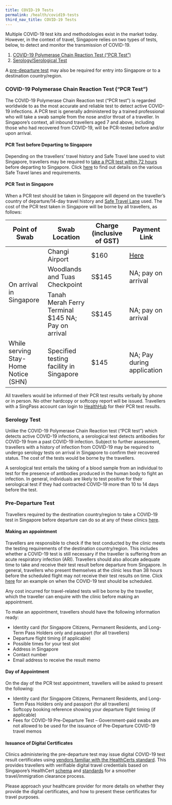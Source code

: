 ```yaml
---
title: COVID-19 Tests
permalink: /health/covid19-tests
third_nav_title: COVID-19 Tests
---
```


Multiple COVID-19 test kits and methodologies exist in the market today. However, in the context of travel, Singapore relies on two types of tests, below, to detect and monitor the transmission of COVID-19.

 1. [COVID-19 Polymerase Chain Reaction Test (“PCR Test”)](#pcrtest)
 2. [Serology/Serological Test](#serology)
 
 A [pre-departure test](#pdt) may also be required for entry into Singapore or to a destination country/region.

<div id="pcrtest"></div>

### COVID-19 Polymerase Chain Reaction Test (“PCR Test”)

The COVID-19 Polymerase Chain Reaction test (“PCR test”) is regarded worldwide to as the most accurate and reliable test to detect active COVID-19 infections. A PCR test is generally administered by a trained professional who will take a swab sample from the nose and/or throat of a traveller. In Singapore’s context, all inbound travellers aged 7 and above, including those who had recovered from COVID-19, will be PCR-tested before and/or upon arrival.

#### PCR Test before Departing to Singapore

Depending on the travellers’ travel history and Safe Travel lane used to visit Singapore, travellers may be required to [take a PCR test within 72 hours](/health/faq/#inboundPDT) before departing to Singapore. Click [here](/arriving/overview) to find out details on the various Safe Travel lanes and requirements.

<div id="price"></div>

#### PCR Test in Singapore

When a PCR test should be taken in Singapore will depend on the traveller’s country of departure/14-day travel history and [Safe Travel Lane](/arriving/overview) used. The cost of the PCR test taken in Singapore will be borne by all travellers, as follows:

<table>
  <thead>
    <tr>
      <th style="font-size:20px; margin-top:0px; margin-bottom:0px;">Point of Swab</th>
      <th style="font-size:20px; margin-top:0px; margin-bottom:0px;">Swab Location</th>
       <th style="font-size:20px; margin-top:0px; margin-bottom:0px;">Charge (inclusive of GST)</th>
        <th style="font-size:20px; margin-top:0px; margin-bottom:0px;">Payment Link</th>
    </tr>
  </thead>
  <tbody>
    <tr>
      <td rowspan="3" style="font-size:20px; margin-top:0px; margin-bottom:0px;">On arrival in Singapore</td>
      <td style="font-size:20px; margin-top:0px; margin-bottom:0px;">Changi Airport</td>
       <td style="font-size:20px; margin-top:0px; margin-bottom:0px;">$160</td>
        <td style="font-size:20px; margin-top:0px; margin-bottom:0px;"><a href="https://safetravel.changiairport.com/#/">Here</a></td>
    </tr>
        <tr>
      <td style="font-size:20px; margin-top:0px; margin-bottom:0px;">Woodlands and Tuas Checkpoint</td>
      <td style="font-size:20px; margin-top:0px; margin-bottom:0px;">S$145</td>
      <td style="font-size:20px; margin-top:0px; margin-bottom:0px;">NA; pay on arrival</td>
    </tr>
        <tr>
      <td style="font-size:20px; margin-top:0px; margin-bottom:0px;">	Tanah Merah Ferry Terminal	$145	NA; Pay on arrival</td>
      <td style="font-size:20px; margin-top:0px; margin-bottom:0px;">S$145</td>
       <td style="font-size:20px; margin-top:0px; margin-bottom:0px;">NA; pay on arrival</td>
    </tr>
        <tr>
      <td style="font-size:20px; margin-top:0px; margin-bottom:0px;">While serving Stay-Home Notice (SHN)</td>
      <td style="font-size:20px; margin-top:0px; margin-bottom:0px;">Specified testing facility in Singapore</td>
      <td style="font-size:20px; margin-top:0px; margin-bottom:0px;">$145</td>
      <td style="font-size:20px; margin-top:0px; margin-bottom:0px;">NA; Pay during application </td>
    </tr>
  </tbody>
  </table>

All travellers would be informed of their PCR test results verbally by phone or in person. No other hardcopy or softcopy report will be issued. Travellers with a SingPass account can login to [HealthHub](https://www.healthhub.sg/myhealth) for their PCR test results. 

<div id="serology"></div>

### Serology Test

Unlike the COVID-19 Polymerase Chain Reaction test (“PCR test”) which detects active COVID-19 infections, a serological test detects antibodies for COVID-19 from a past COVID-19 infection. Subject to further assessment, travellers with a history of infection from COVID-19 may be required to undergo serology tests on arrival in Singapore to confirm their recovered status. The cost of the tests would be borne by the travellers.

A serological test entails the taking of a blood sample from an individual to test for the presence of antibodies produced in the human body to fight an infection. In general, individuals are likely to test positive for their serological test if they had contracted COVID-19 more than 10 to 14 days before the test.

<div id="pdt"></div>

### Pre-Departure Test

Travellers required by the destination country/region to take a COVID-19 test in Singapore before departure can do so at any of these clinics [here](https://www.moh.gov.sg/licensing-and-regulation/regulations-guidelines-and-circulars/details/list-of-covid-19-swab-providers). 

#### Making an appointment

Travellers are responsible to check if the test conducted by the clinic meets the testing requirements of the destination country/region. This includes whether a COVID-19 test is still necessary if the traveller is suffering from an acute respiratory infection (ARI). Travellers should also allocate adequate time to take and receive their test result before departure from Singapore. In general, travellers who present themselves at the clinic less than 38 hours before the scheduled flight may not receive their test results on time. Click [here](/files/example-for-swab.pdf) for an example on when the COVID-19 test should be scheduled.

Any cost incurred for travel-related tests will be borne by the traveller, which the traveller can enquire with the clinic before making an appointment.

To make an appointment, travellers should have the following information ready:
- Identity card (for Singapore Citizens, Permanent Residents, and Long-Term Pass Holders only and passport (for all travellers)
- Departure flight timing (if applicable)
- Possible times for your test slot
- Address in Singapore
- Contact number
- Email address to receive the result memo

#### Day of Appointment 

On the day of the PCR test appointment, travellers will be asked to present the following: 
- Identity card (for Singapore Citizens, Permanent Residents, and Long-Term Pass Holders only and passport (for all travellers)
- Softcopy booking reference showing your departure flight timing (if applicable)
- Fees for COVID-19 Pre-Departure Test – Government-paid swabs are not allowed to be used for the issuance of Pre-Departure COVID-19 travel memos

#### Issuance of Digital Certificates

Clinics administering the pre-departure test may issue digital COVID-19 test result certificates using [vendors familiar with the HealthCerts standard](https://www.healthcerts.gov.sg/list-of-providers/). This provides travellers with verifiable digital travel credentials based on Singapore’s HealthCert [schema](https://www.healthcerts.gov.sg/schema/) and [standards](https://www.healthcerts.gov.sg/digital-standards/) for a smoother travel/immigration clearance process. 

Please approach your healthcare provider for more details on whether they provide the digital certificates, and how to present these certificates for travel purposes.





